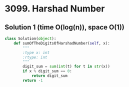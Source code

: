 # 3099. Harshad Number

## Solution 1 (time O(log(n)), space O(1))

```python
class Solution(object):
    def sumOfTheDigitsOfHarshadNumber(self, x):
        """
        :type x: int
        :rtype: int
        """
        digit_sum = sum(int(t) for t in str(x))
        if x % digit_sum == 0:
            return digit_sum
        return -1
```
